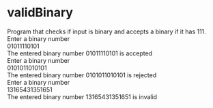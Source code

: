 # validBinary
Program that checks if input is binary and accepts a binary if it has 111.<br />
Enter a binary number<br />
01011110101<br />
The entered binary number 01011110101 is accepted<br />
Enter a binary number<br />
0101011010101<br />
The entered binary number 0101011010101 is rejected<br />
Enter a binary number<br />
13165431351651<br />
The entered binary number 13165431351651 is invalid<br />
